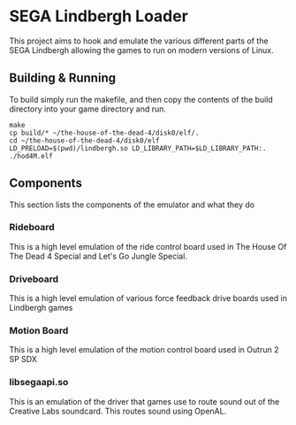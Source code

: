 # SEGA Lindbergh Loader

This project aims to hook and emulate the various different parts of the SEGA Lindbergh allowing the games to run on modern versions of Linux.

## Building & Running

To build simply run the makefile, and then copy the contents of the build directory into your game directory and run.

```
make
cp build/* ~/the-house-of-the-dead-4/disk0/elf/.
cd ~/the-house-of-the-dead-4/disk0/elf
LD_PRELOAD=$(pwd)/lindbergh.so LD_LIBRARY_PATH=$LD_LIBRARY_PATH:. ./hod4M.elf
```

## Components

This section lists the components of the emulator and what they do

### Rideboard

This is a high level emulation of the ride control board used in The House Of The Dead 4 Special and Let's Go Jungle Special.

### Driveboard

This is a high level emulation of various force feedback drive boards used in Lindbergh games

### Motion Board

This is a high level emulation of the motion control board used in Outrun 2 SP SDX

### libsegaapi.so

This is an emulation of the driver that games use to route sound out of the Creative Labs soundcard. This routes sound using OpenAL.
